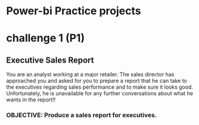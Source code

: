 # Power-bi Practice projects 
# challenge 1 (P1) 
## Executive Sales Report 
You are an analyst working at a major retailer. The sales director has approached you and asked for you to prepare a report that he can take to the executives regarding sales performance and to make sure it looks good. Unfortunately, he is unavailable for any further conversations about what he wants in the report!! 
### OBJECTIVE: Produce a sales report for executives.
